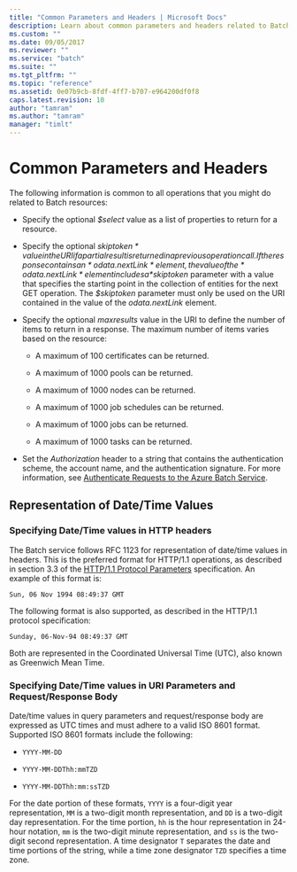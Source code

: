 ```yaml
---
title: "Common Parameters and Headers | Microsoft Docs"
description: Learn about common parameters and headers related to Batch resources.
ms.custom: ""
ms.date: 09/05/2017
ms.reviewer: ""
ms.service: "batch"
ms.suite: ""
ms.tgt_pltfrm: ""
ms.topic: "reference"
ms.assetid: 0e07b9cb-8fdf-4ff7-b707-e964200df0f8
caps.latest.revision: 10
author: "tamram"
ms.author: "tamram"
manager: "timlt"
---
```

# Common Parameters and Headers
  The following information is common to all operations that you might do related to Batch resources:  
  
  
-   Specify the optional *$select* value as a list of properties to return for a resource.  
  
-   Specify the optional *$skiptoken* value in the URI if a partial result is returned in a previous operation call. If the response contains an *odata.nextLink* element, the value of the *odata.nextLink* element includes a *$skiptoken* parameter with a value that specifies the starting point in the collection of entities for the next GET operation. The *$skiptoken* parameter must only be used on the URI contained in the value of the *odata.nextLink* element.  
  
-   Specify the optional *maxresults* value in the URI to define the number of items to return in a response. The maximum number of items varies based on the resource:  
  
    -   A maximum of 100 certificates can be returned.  
  
    -   A maximum of 1000 pools can be returned.  
  
    -   A maximum of 1000 nodes can be returned.  
  
    -   A maximum of 1000 job schedules can be returned.  
  
    -   A maximum of 1000 jobs can be returned.  
  
    -   A maximum of 1000 tasks can be returned.  
  
-   Set the *Authorization* header to a string that contains the authentication scheme, the account name, and the authentication signature. For more information, see [Authenticate Requests to the Azure Batch Service](../batchservice/authenticate-requests-to-the-azure-batch-service.md).  
  

##  <a name="BKMK_DateTime"></a> Representation of Date/Time Values  
  
### Specifying Date/Time values in HTTP headers  
 The Batch service follows RFC 1123 for representation of date/time values in headers. This is the preferred format for HTTP/1.1 operations, as described in section 3.3 of the [HTTP/1.1 Protocol Parameters](https://go.microsoft.com/fwlink/?linkid=133333) specification. An example of this format is:  
  
```  
Sun, 06 Nov 1994 08:49:37 GMT  
```  
  
 The following format is also supported, as described in the HTTP/1.1 protocol specification:  
  
```  
Sunday, 06-Nov-94 08:49:37 GMT  
```  
  
 Both are represented in the Coordinated Universal Time (UTC), also known as Greenwich Mean Time.  
  
### Specifying Date/Time values in URI Parameters and Request/Response Body  
 Date/time values in query parameters and request/response body are expressed as UTC times and must adhere to a valid ISO 8601 format. Supported ISO 8601 formats include the following:  
  
-   `YYYY-MM-DD`  
  
-   `YYYY-MM-DDThh:mmTZD`  
  
-   `YYYY-MM-DDThh:mm:ssTZD`  
  
 For the date portion of these formats, `YYYY` is a four-digit year representation, `MM` is a two-digit month representation, and `DD` is a two-digit day representation. For the time portion, `hh` is the hour representation in 24-hour notation, `mm` is the two-digit minute representation, and `ss` is the two-digit second representation. A time designator `T` separates the date and time portions of the string, while a time zone designator `TZD` specifies a time zone.  

  
  